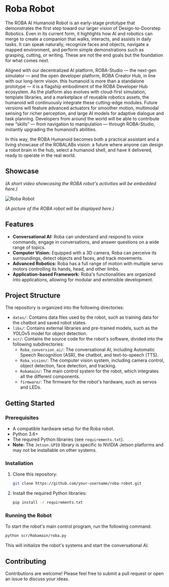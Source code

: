 # Roba Robot

The ROBA AI Humanoid Robot is an early-stage prototype that demonstrates the first step toward our larger vision of Design-to-Doorstep Robotics. Even in its current form, it highlights how AI and robotics can merge to create a companion that walks, interacts, and assists in daily tasks. It can speak naturally, recognize faces and objects, navigate a mapped environment, and perform simple demonstrations such as grasping, cutting, or writing. These are not the end goals but the foundation for what comes next.

Aligned with our decentralized AI platform, ROBA-Studio — the next-gen simulator — and the open developer platform, ROBA Creator Hub, in line with our long-term vision. this humanoid is more than a standalone prototype — it is a flagship embodiment of the ROBA Developer Hub ecosystem. As the platform also evolves with cloud-first simulation, template libraries, and a marketplace of reusable robotics assets, the humanoid will continuously integrate these cutting-edge modules. Future versions will feature advanced actuators for smoother motion, multimodal sensing for richer perception, and large AI models for adaptive dialogue and task planning. Developers from around the world will be able to contribute new “skills” — from navigation to manipulation — through ROBA-Studio, instantly upgrading the humanoid’s abilities.

In this way, the ROBA Humanoid becomes both a practical assistant and a living showcase of the ROBALABs vision: a future where anyone can design a robot brain in the hub, select a humanoid shell, and have it delivered, ready to operate in the real world. 

## Showcase

*(A short video showcasing the ROBA robot's activities will be embedded here.)*

![Roba Robot](placeholder.jpg)

*(A picture of the ROBA robot will be displayed here.)*

## Features

- **Conversational AI:** Roba can understand and respond to voice commands, engage in conversations, and answer questions on a wide range of topics.
- **Computer Vision:** Equipped with a 3D camera, Roba can perceive its surroundings, detect objects and faces, and track movements.
- **Advanced Robotics:** Roba has a full range of motion with multiple servo motors controlling its hands, head, and other limbs.
- **Application-based Framework:** Roba's functionalities are organized into applications, allowing for modular and extensible development.

## Project Structure

The repository is organized into the following directories:

- `datas/`: Contains data files used by the robot, such as training data for the chatbot and saved robot states.
- `libs/`: Contains external libraries and pre-trained models, such as the YOLOv5 model for object detection.
- `scr/`: Contains the source code for the robot's software, divided into the following subdirectories:
    - `Roba_conversion_ai/`: The conversational AI, including Automatic Speech Recognition (ASR), the chatbot, and text-to-speech (TTS).
    - `Roba_vision/`: The computer vision system, including camera control, object detection, face detection, and tracking.
    - `Robamain/`: The main control system for the robot, which integrates all the different components.
    - `firmware/`: The firmware for the robot's hardware, such as servos and LEDs.

## Getting Started

### Prerequisites

- A compatible hardware setup for the Roba robot.
- Python 3.6+
- The required Python libraries (see `requirements.txt`).
- **Note:** The `Jetson.GPIO` library is specific to NVIDIA Jetson platforms and may not be installable on other systems.

### Installation

1.  Clone this repository:
    ```bash
    git clone https://github.com/your-username/roba-robot.git
    ```
2.  Install the required Python libraries:
    ```bash
    pip install -r requirements.txt
    ```

### Running the Robot

To start the robot's main control program, run the following command:

```bash
python scr/Robamain/roba.py
```

This will initialize the robot's systems and start the conversational AI.

## Contributing

Contributions are welcome! Please feel free to submit a pull request or open an issue to discuss your ideas.
